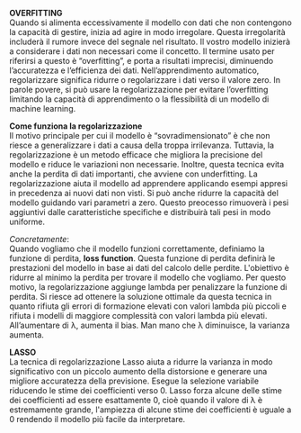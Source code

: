 **OVERFITTING**
</br> Quando si alimenta eccessivamente il modello con dati che non contengono la capacità di gestire, inizia ad agire in modo irregolare. 
Questa irregolarità includerà il rumore invece del segnale nel risultato. Il vostro modello inizierà a considerare i dati non necessari come il concetto.
Il termine usato per riferirsi a questo è “overfitting”, e porta a risultati imprecisi, diminuendo l’accuratezza e l’efficienza dei dati.
Nell’apprendimento automatico, regolarizzare significa ridurre o regolarizzare i dati verso il valore zero. In parole povere, 
si può usare la regolarizzazione per evitare l’overfitting limitando la capacità di apprendimento o la flessibilità di un modello di machine learning.

**Come funziona la regolarizzazione**
</br> Il motivo principale per cui il modello è “sovradimensionato” è che non riesce a generalizzare i dati a causa della troppa irrilevanza. 
Tuttavia, la regolarizzazione è un metodo efficace che migliora la precisione del modello e riduce le variazioni non necessarie.
Inoltre, questa tecnica evita anche la perdita di dati importanti, che avviene con underfitting. 
La regolarizzazione aiuta il modello ad apprendere applicando esempi appresi in precedenza ai nuovi dati non visti. Si può anche ridurre la capacità del modello guidando vari parametri a zero. Questo preocesso rimuoverà i pesi aggiuntivi dalle caratteristiche specifiche e distribuirà tali pesi in modo uniforme.

*Concretamente*: </br> Quando vogliamo che il modello funzioni correttamente, definiamo la funzione di perdita, **loss function**. 
Questa funzione di perdita definirà le prestazioni del modello in base ai dati del calcolo delle perdite. 
L'obiettivo è ridurre al minimo la perdita per trovare il modello che vogliamo. Per questo motivo, la regolarizzazione aggiunge lambda 
per penalizzare la funzione di perdita. 
Si riesce ad ottenere la soluzione ottimale da questa tecnica in quanto rifiuta gli errori di formazione elevati con valori lambda più piccoli e rifiuta i modelli di maggiore complessità con valori lambda più elevati.
All’aumentare di λ, aumenta il bias. Man mano che λ diminuisce, la varianza aumenta.

**LASSO**
</br> La tecnica di regolarizzazione Lasso aiuta a ridurre la varianza in modo significativo con un piccolo aumento della distorsione e generare una migliore accuratezza della previsione.
Esegue la selezione variabile riducendo le stime dei coefficienti verso 0. Lasso forza alcune delle stime dei coefficienti ad essere esattamente 0, cioè quando il valore di λ è estremamente grande, l'ampiezza di alcune stime dei coefficienti è uguale a 0 rendendo il modello più facile da interpretare.
